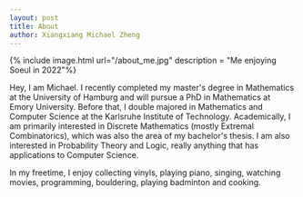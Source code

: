 ```yaml
---
layout: post
title: About
author: Xiangxiang Michael Zheng
---
```


{% include image.html url="/about_me.jpg" 
description = "Me enjoying Soeul in 2022"%}

Hey, I am Michael. I recently completed my master's degree in Mathematics at the University of Hamburg and will pursue a PhD in Mathematics at Emory University. Before that, I double majored in Mathematics and Computer Science at 
the Karlsruhe Institute of Technology. 
Academically, I am primarily interested in Discrete Mathematics (mostly Extremal Combinatorics), which was also the area of my bachelor's thesis. I am also interested in Probability Theory and Logic, really anything that has applications to Computer Science.

In my freetime, I enjoy collecting vinyls, playing piano, singing, watching movies, programming, bouldering, playing badminton and cooking. 